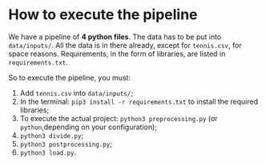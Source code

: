 # How to execute the pipeline
We have a pipeline of **4 python files**. The data has to be put into `data/inputs/`. All the data is in there already, except for `tennis.csv`, for space reasons. Requirements, in the form of libraries, are listed in `requirements.txt`.

So to execute the pipeline, you must:

1. Add `tennis.csv` into `data/inputs/`;
2. In the terminal: `pip3 install -r requirements.txt` to install the required libraries;
3. To execute the actual project: `python3 preprocessing.py` (or `python`,depending on your configuration);
4. `python3 divide.py`;
5. `python3 postprocessing.py`;
6. `python3 load.py`.
